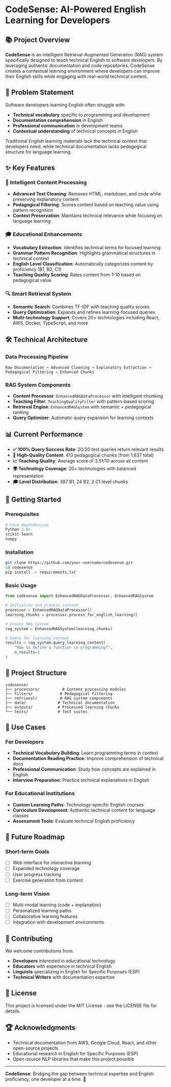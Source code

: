 # CodeSense: AI-Powered English Learning for Developers

## 📚 Project Overview

**CodeSense** is an intelligent Retrieval-Augmented Generation (RAG) system specifically designed to teach technical English to software developers. By leveraging authentic documentation and code repositories, CodeSense creates a contextual learning environment where developers can improve their English skills while engaging with real-world technical content.

## 🎯 Problem Statement

Software developers learning English often struggle with:
- **Technical vocabulary** specific to programming and development
- **Documentation comprehension** in English
- **Professional communication** in development teams
- **Contextual understanding** of technical concepts in English

Traditional English learning materials lack the technical context that developers need, while technical documentation lacks pedagogical structure for language learning.

## ✨ Key Features

### 🧠 Intelligent Content Processing
- **Advanced Text Cleaning**: Removes HTML, markdown, and code while preserving explanatory content
- **Pedagogical Filtering**: Scores content based on teaching value using pattern recognition
- **Context Preservation**: Maintains technical relevance while focusing on language learning

### 🎓 Educational Enhancements
- **Vocabulary Extraction**: Identifies technical terms for focused learning
- **Grammar Pattern Recognition**: Highlights grammatical structures in technical context
- **English Level Classification**: Automatically categorizes content by proficiency (B1, B2, C1)
- **Teaching Quality Scoring**: Rates content from 1-10 based on pedagogical value

### 🔍 Smart Retrieval System
- **Semantic Search**: Combines TF-IDF with teaching quality scores
- **Query Optimization**: Expands and refines learning-focused queries
- **Multi-technology Support**: Covers 20+ technologies including React, AWS, Docker, TypeScript, and more

## 🛠️ Technical Architecture

### Data Processing Pipeline
```
Raw Documentation → Advanced Cleaning → Explanatory Extraction → Pedagogical Filtering → Enhanced Chunks
```

### RAG System Components
- **Content Processor**: `EnhancedRAGDataProcessor` with intelligent chunking
- **Teaching Filter**: `TeachingQualityFilter` with pattern-based scoring
- **Retrieval Engine**: `EnhancedRAGSystem` with semantic + pedagogical ranking
- **Query Optimizer**: Automatic query expansion for learning contexts

## 📊 Current Performance

- **✅ 100% Query Success Rate**: 20/20 test queries return relevant results
- **🎯 High-Quality Content**: 413 pedagogical chunks (from 1,637 total)
- **📈 Teaching Quality**: Average score of 3.51/10 across all content
- **🌍 Technology Coverage**: 20+ technologies with balanced representation
- **🎓 Level Distribution**: 387 B1, 24 B2, 2 C1 level chunks

## 🚀 Getting Started

### Prerequisites
```python
# Core dependencies
Python 3.8+
scikit-learn
numpy
```

### Installation
```bash
git clone https://github.com/your-username/codesense.git
cd codesense
pip install -r requirements.txt
```

### Basic Usage
```python
from codesense import EnhancedRAGDataProcessor, EnhancedRAGSystem

# Initialize and process content
processor = EnhancedRAGDataProcessor()
learning_chunks = processor.process_for_english_learning()

# Create RAG system
rag_system = EnhancedRAGSystem(learning_chunks)

# Query for learning content
results = rag_system.query_learning_content(
    "How to define a function in programming?",
    n_results=3
)
```

## 📁 Project Structure
```
codesense/
├── processors/          # Content processing modules
├── filters/            # Pedagogical filtering
├── retrieval/          # RAG system components
├── data/              # Technical documentation
├── outputs/           # Processed learning chunks
└── tests/             # Test suites
```

## 🎯 Use Cases

### For Developers
- **Technical Vocabulary Building**: Learn programming terms in context
- **Documentation Reading Practice**: Improve comprehension of technical docs
- **Professional Communication**: Study how concepts are explained in English
- **Interview Preparation**: Practice technical explanations in English

### For Educational Institutions
- **Custom Learning Paths**: Technology-specific English courses
- **Curriculum Development**: Authentic technical content for language classes
- **Assessment Tools**: Evaluate technical English proficiency

## 🔮 Future Roadmap

### Short-term Goals
- [ ] Web interface for interactive learning
- [ ] Expanded technology coverage
- [ ] User progress tracking
- [ ] Exercise generation from content

### Long-term Vision
- [ ] Multi-modal learning (code + explanation)
- [ ] Personalized learning paths
- [ ] Collaborative learning features
- [ ] Integration with development environments

## 🤝 Contributing

We welcome contributions from:
- **Developers** interested in educational technology
- **Educators** with experience in technical English
- **Linguists** specializing in English for Specific Purposes (ESP)
- **Technical Writers** with documentation expertise

## 📄 License

This project is licensed under the MIT License - see the LICENSE file for details.

## 🏆 Acknowledgments

- Technical documentation from AWS, Google Cloud, React, and other open-source projects
- Educational research in English for Specific Purposes (ESP)
- Open-source NLP libraries that make this project possible

---

**CodeSense**: Bridging the gap between technical expertise and English proficiency, one developer at a time. 🚀
